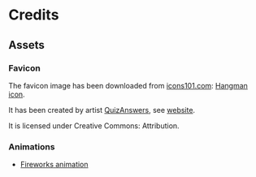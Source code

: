 # Credits

## Assets

### Favicon

The favicon image has been downloaded from [icons101.com](http://www.icons101.com/):
[Hangman icon](http://www.icons101.com/icon/id_75811/setid_2529/Brain_Games_by_QuizAnswers/HangmanGame).

It has been created by artist
[QuizAnswers](http://www.icons101.com/artist/id_2529/QuizAnswers),
see [website](http://www.quizanswers.com/).

It is licensed under Creative Commons: Attribution.

### Animations

- [Fireworks animation](https://lottiefiles.com/7393-fireworks)
